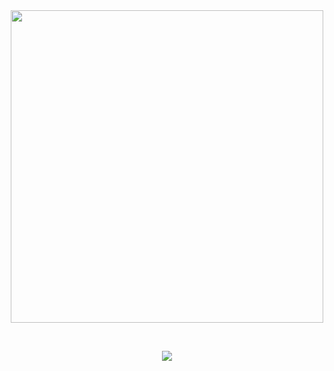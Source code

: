 


<br>
<br>
<p align="center">
 <img width="500" src="https://media.giphy.com/media/26gN27K98gXfnvEJy/giphy.gif">  
  </p>
<br>

<p align="center">
  <img  src="https://www.codewars.com/users/OrhanOzkercin/badges/micro">
</p>
